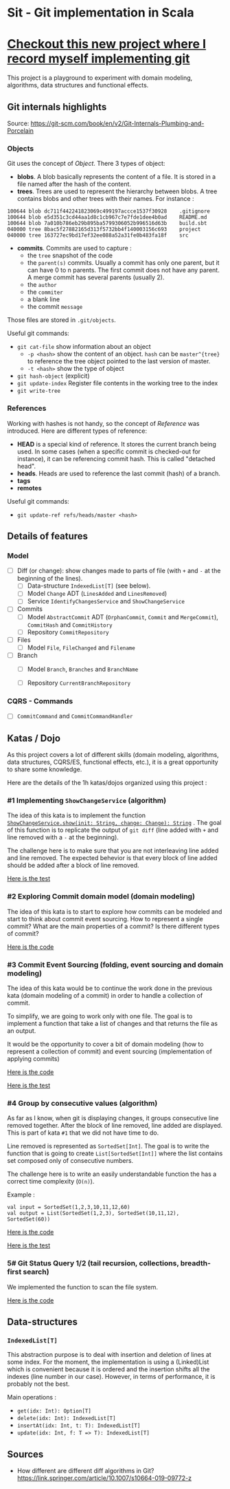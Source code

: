 # Sit - Git implementation in Scala

# [Checkout this new project where I record myself implementing git](https://github.com/Dnomyar/git)

This project is a playground to experiment with domain modeling, algorithms, data structures and functional effects.


## Git internals highlights
Source: https://git-scm.com/book/en/v2/Git-Internals-Plumbing-and-Porcelain 

### Objects
Git uses the concept of _Object_. There 3 types of object:
- **blobs**. A blob basically represents the content of a file. It is stored in a file named after the hash of the content.   
- **trees**. Trees are used to represent the hierarchy between blobs. A tree contains blobs and other trees with their names. For instance :
```
100644 blob dc711f442241823069c499197accce1537f30928    .gitignore
100644 blob e5d351c3cd44aa1d8c1cb967c7e7fde1dee4b0ad    README.md
100644 blob 7a010b786eb29b895ba5799306052b996516d63b    build.sbt
040000 tree 8bac5f27882165d313f5732bb4f140003156c693    project
040000 tree 163727ec9bd17ef32ee088a52a31fe0b483fa18f    src
```
- **commits**. Commits are used to capture :
    - the `tree` snapshot of the code
    - the `parent(s)` commits. Usually a commit has only one parent, but it can have 0 to n parents. The first commit does not have any parent. A merge commit has several parents (usually 2). 
    - the `author`
    - the `commiter` 
    - a blank line
    - the commit `message`

Those files are stored in `.git/objects`.

Useful git commands:
- `git cat-file` show information about an object
    - `-p <hash>` show the content of an object. `hash` can be `master^{tree}` to reference the tree object pointed to the last version of master.
    - `-t <hash>` show the type of object
- `git hash-object` (explicit)
- `git update-index` Register file contents in the working tree to the index
- `git write-tree` 


### References
Working with hashes is not handy, so the concept of _Reference_ was introduced. Here are different types of reference:
- **HEAD** is a special kind of reference. It stores the current branch being used. In some  cases (when a specific commit is checked-out for instance), it can be referencing commit hash. This is called "detached head".
- **heads**. Heads are used to reference the last commit (hash) of a branch. 
- **tags**
- **remotes**


Useful git commands:
- `git update-ref refs/heads/master <hash>`

## Details of features

### Model

- [ ] Diff (or change): show changes made to parts of file (with `+` and `-` at the beginning of the lines). 
    - [ ] Data-structure `IndexedList[T]` (see below). 
    - [ ] Model `Change` ADT (`LinesAdded` and `LinesRemoved`)
    - [ ] Service `IdentifyChangesService` and `ShowChangeService` 
- [ ] Commits
    - [ ] Model `AbstractCommit` ADT (`OrphanCommit`, `Commit` and `MergeCommit`), `CommitHash` and `CommitHistory`
    - [ ] Repository `CommitRepository`
- [ ] Files
    - [ ] Model `File`, `FileChanged` and `Filename`
- [ ] Branch
    - [ ] Model `Branch`, `Branches` and `BranchName`
    - [ ] Repository `CurrentBranchRepository`


### CQRS - Commands
- [ ] `CommitCommand` and `CommitCommandHandler`

## Katas / Dojo
As this project covers a lot of different skills (domain modeling, algorithms, data structures, CQRS/ES, functional effects, etc.), it is a great opportunity to share some knowledge. 

Here are the details of the 1h katas/dojos organized using this project : 

### #1 Implementing `ShowChangeService` (algorithm)
The idea of this kata is to implement the function [`ShowChangeService.show(init: String, change: Change): String`](https://github.com/Dnomyar/sit/blob/925bcf95b676149a130b8ee5451d547ece1df682/src/main/scala/fr/damienraymond/sit/change/ShowChange.scala#L9) . The goal of this function is to replicate the output of `git diff` (line added with `+` and line removed with a `-` at the beginning).

The challenge here is to make sure that you are not interleaving line added and line removed. The expected behevior is that every block of line added should be added after a block of line removed.

[Here is the test](https://github.com/Dnomyar/sit/blob/925bcf95b676149a130b8ee5451d547ece1df682/src/test/scala/fr/damienraymond/sit/change/ShowChangeSpec.scala#L64-L86)

### #2 Exploring Commit domain model (domain modeling)
The idea of this kata is to start to explore how commits can be modeled and start to think about commit event sourcing. How to represent a single commit? What are the main properties of a commit? Is there different types of commit? 

[Here is the code](https://github.com/Dnomyar/sit/blob/3c468bd248d4d6f8405bd465b369c8bed47aa928/src/main/scala/fr/damienraymond/sit/domain/model/commit/AbstractCommit.scala#L5-L14)
  
  
### #3 Commit Event Sourcing (folding, event sourcing and domain modeling)
The idea of this kata would be to continue the work done in the previous kata (domain modeling of a commit) in order to handle a collection of commit.

To simplify, we are going to work only with one file. The goal is to implement a function that take a list of changes and that returns the file as an output. 

It would be the opportunity to cover a bit of domain modeling (how to represent a collection of commit) and event sourcing (implementation of applying commits)

[Here is the code](https://github.com/Dnomyar/sit/blob/3c468bd248d4d6f8405bd465b369c8bed47aa928/src/main/scala/fr/damienraymond/sit/domain/model/change/Change.scala#L16-L29)

[Here is the test](https://github.com/Dnomyar/sit/blob/3c468bd248d4d6f8405bd465b369c8bed47aa928/src/test/scala/fr/damienraymond/sit/domain/model/change/ChangeSpec.scala#L13-L49)
  
### #4 Group by consecutive values (algorithm)
As far as I know, when git is displaying changes, it groups consecutive line removed together. After the block of line removed, line added are displayed. This is part of kata `#1` that we did not have time to do.

Line removed is represented as `SortedSet[Int]`. The goal is to write the function that is going to create `List[SortedSet[Int]]` where the list contains set composed only of consecutive numbers. 

The challenge here is to write an easily understandable function the has a correct time complexity (`O(n)`).

Example :
```
val input = SortedSet(1,2,3,10,11,12,60)
val output = List(SortedSet(1,2,3), SortedSet(10,11,12), SortedSet(60))
```

[Here is the code](https://github.com/Dnomyar/sit/blob/fb2bd7ab28b82cede5fa49540370ee718e65afd0/src/main/scala/fr/damienraymond/sit/domain/model/change/LinesRemoved.scala#L7-L32)

[Here is the test](https://github.com/Dnomyar/sit/blob/fb2bd7ab28b82cede5fa49540370ee718e65afd0/src/test/scala/fr/damienraymond/sit/domain/model/change/LinesRemovedSpec.scala#L13-L32)
 
   
### 5# Git Status Query 1/2 (tail recursion, collections, breadth-first search)
We implemented the function to scan the file system. 

[Here is the code](https://github.com/Dnomyar/sit/blob/591c5249569e387b9ee97d087bb58bee5f971676/src/main/scala/fr/damienraymond/sit/infrastructure/service/change/FileSystemFilesImplementation.scala#L16-L38)

## Data-structures

### `IndexedList[T]`

This abstraction purpose is to deal with insertion and deletion of lines at some index. For the moment, the implementation is using a (Linked)List which is convenient because it is ordered and the insertion shifts all the indexes (line number in our case). However, in terms of performance, it is probably not the best.

Main operations :
- `get(idx: Int): Option[T]`
- `delete(idx: Int): IndexedList[T]`
- `insertAt(idx: Int, t: T): IndexedList[T]`
- `update(idx: Int, f: T => T): IndexedList[T]`


## Sources 
- How different are different diff algorithms in Git? https://link.springer.com/article/10.1007/s10664-019-09772-z
